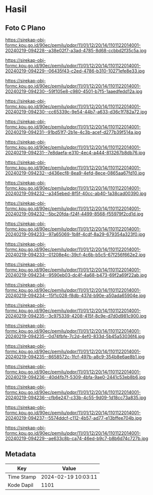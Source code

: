 # Hasil

## Foto C Plano

https://sirekap-obj-formc.kpu.go.id/90ec/pemilu/pdpr/11/01/12/20/14/1101122014001-20240219-094228--a38e02f7-a3ad-4785-8d68-ccbbd2f35c5a.jpg

https://sirekap-obj-formc.kpu.go.id/90ec/pemilu/pdpr/11/01/12/20/14/1101122014001-20240219-094229--06435f43-c2ed-4786-b310-10271efe8e33.jpg

https://sirekap-obj-formc.kpu.go.id/90ec/pemilu/pdpr/11/01/12/20/14/1101122014001-20240219-094230--59f105e8-c980-4501-b7f5-1aaedfedd12a.jpg

https://sirekap-obj-formc.kpu.go.id/90ec/pemilu/pdpr/11/01/12/20/14/1101122014001-20240219-094230--cc65339c-9e54-44b7-a633-d36c1f782a72.jpg

https://sirekap-obj-formc.kpu.go.id/90ec/pemilu/pdpr/11/01/12/20/14/1101122014001-20240219-094231--91bd51f7-2b1e-4c3b-acef-d277b39f514a.jpg

https://sirekap-obj-formc.kpu.go.id/90ec/pemilu/pdpr/11/01/12/20/14/1101122014001-20240219-094231--7e8daefa-e310-4ec4-a444-813267b8db76.jpg

https://sirekap-obj-formc.kpu.go.id/90ec/pemilu/pdpr/11/01/12/20/14/1101122014001-20240219-094232--d436ecf8-8ea9-4efd-8ece-0865aa67fd10.jpg

https://sirekap-obj-formc.kpu.go.id/90ec/pemilu/pdpr/11/01/12/20/14/1101122014001-20240219-094232--a345ebed-8f5f-40cc-ab40-1a38cad00390.jpg

https://sirekap-obj-formc.kpu.go.id/90ec/pemilu/pdpr/11/01/12/20/14/1101122014001-20240219-094232--5bc20fda-f24f-4499-8568-f55979f2cd1d.jpg

https://sirekap-obj-formc.kpu.go.id/90ec/pemilu/pdpr/11/01/12/20/14/1101122014001-20240219-094233--97a65069-1b8f-4cdf-8a29-679354a323f0.jpg

https://sirekap-obj-formc.kpu.go.id/90ec/pemilu/pdpr/11/01/12/20/14/1101122014001-20240219-094233--01208e4c-39cf-4c6b-b5c5-67f256f662e2.jpg

https://sirekap-obj-formc.kpu.go.id/90ec/pemilu/pdpr/11/01/12/20/14/1101122014001-20240219-094234--9590eb03-dc4f-4a68-b473-69f2a69f22ab.jpg

https://sirekap-obj-formc.kpu.go.id/90ec/pemilu/pdpr/11/01/12/20/14/1101122014001-20240219-094234--15f1c028-f8db-437d-b90e-a50ada65904e.jpg

https://sirekap-obj-formc.kpu.go.id/90ec/pemilu/pdpr/11/01/12/20/14/1101122014001-20240219-094235--3c975339-4208-415f-8c9e-d7d0d981c900.jpg

https://sirekap-obj-formc.kpu.go.id/90ec/pemilu/pdpr/11/01/12/20/14/1101122014001-20240219-094235--0d74fbfe-7c2d-4ef0-833d-5b45a53036f4.jpg

https://sirekap-obj-formc.kpu.go.id/90ec/pemilu/pdpr/11/01/12/20/14/1101122014001-20240219-094235--8658572c-1fcf-497b-a8c9-354b8e6ae8b1.jpg

https://sirekap-obj-formc.kpu.go.id/90ec/pemilu/pdpr/11/01/12/20/14/1101122014001-20240219-094236--40d4fb7f-5309-4bfa-9ae0-2441c53eb8b6.jpg

https://sirekap-obj-formc.kpu.go.id/90ec/pemilu/pdpr/11/01/12/20/14/1101122014001-20240219-094236--cfb6e247-c33b-4c55-9d09-1d18cc73a835.jpg

https://sirekap-obj-formc.kpu.go.id/90ec/pemilu/pdpr/11/01/12/20/14/1101122014001-20240219-094237--5574ddcf-c112-4b57-ad77-e13bffee704b.jpg

https://sirekap-obj-formc.kpu.go.id/90ec/pemilu/pdpr/11/01/12/20/14/1101122014001-20240219-094229--ae633c8b-ca74-46ed-b9c7-b8b6d74c727b.jpg


## Metadata

| Key        | Value               |
| ---------- | ------------------- |
| Time Stamp | 2024-02-19 10:03:11 |
| Kode Dapil | 1101                |



